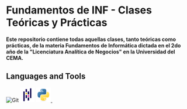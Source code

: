 # Fundamentos de INF - Clases Teóricas y Prácticas

<h4 align="left">Este repositorio contiene todas aquellas clases, tanto teóricas como prácticas, de la materia Fundamentos de Informática dictada en el 2do año de la "Licenciatura Analítica de Negocios" en la Universidad del CEMA.</h4>

## Languages and Tools
<p align="left"> <img src="https://camo.githubusercontent.com/9c44054e182f0a86566d67e0b1ea7e986dfb09379ef8c703df199973e42ccfbd/68747470733a2f2f736b696c6c69636f6e732e6465762f69636f6e733f693d676974" alt="Git" width="40" height="40"/> <img src="https://raw.githubusercontent.com/devicons/devicon/2ae2a900d2f041da66e950e4d48052658d850630/icons/pandas/pandas-original.svg" alt="pandas" width="40" height="40"/> </a> <a href="https://www.photoshop.com/en" target="_blank" rel="noreferrer"> <img src="https://raw.githubusercontent.com/devicons/devicon/master/icons/python/python-original.svg" alt="python" width="40" height="40"/>  <img 
